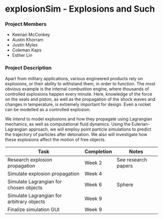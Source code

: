 # explosionSim - Explosions and Such

### Project Members

*   Keenan McConkey
*   Austin Khorram
*   Justin Myles
*   Coleman Kaps
*   Esther Lin

### Project Description

Apart from military applications, various engineered products rely on explosions, or their ability to withstand them, in order to function. The most obvious example is the internal combustion engine, where thousands of controlled explosions happen every minute. Here, knowledge of the force on the seals and piston, as well as the propagation of the shock waves and changes in temperature, is extremely important for design. Even a rocket can be modelled as a controlled explosion.

We intend to model explosions and how they propagate using Lagrangian mechanics, as well as computational fluid dynamics. Using the Eulerian-Lagrangian approach, we will employ point particle simulations to predict the trajectory of particles after detonation. We also will investigate how these explosions affect the motion of free objects.

| Task                                     | Completion | Notes               |
| ---------------------------------------- | ---------- | ------------------- |
| Research explosion propagation           | Week 2     | See research papers |
| Simulate explosion propagation           | Week 4     |                     |
| Simulate Lagrangian for chosen objects   | Week 6     | Sphere              |
| Simulate Lagrangian for arbitrary objects | Week 9     |                     |
| Finalize simulation GUI                  | Week 9     |                     |
